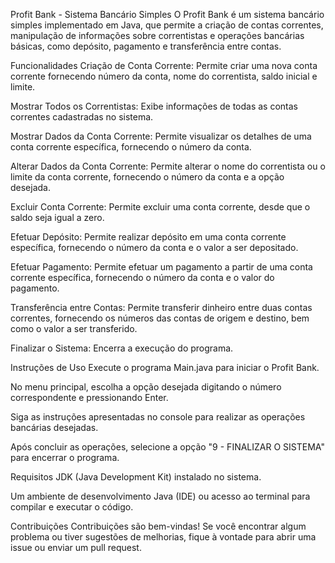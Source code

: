 Profit Bank - Sistema Bancário Simples
O Profit Bank é um sistema bancário simples implementado em Java, que permite a criação de contas correntes, manipulação de informações sobre correntistas e operações bancárias básicas, como depósito, pagamento e transferência entre contas.

Funcionalidades
Criação de Conta Corrente: Permite criar uma nova conta corrente fornecendo número da conta, nome do correntista, saldo inicial e limite.

Mostrar Todos os Correntistas: Exibe informações de todas as contas correntes cadastradas no sistema.

Mostrar Dados da Conta Corrente: Permite visualizar os detalhes de uma conta corrente específica, fornecendo o número da conta.

Alterar Dados da Conta Corrente: Permite alterar o nome do correntista ou o limite da conta corrente, fornecendo o número da conta e a opção desejada.

Excluir Conta Corrente: Permite excluir uma conta corrente, desde que o saldo seja igual a zero.

Efetuar Depósito: Permite realizar depósito em uma conta corrente específica, fornecendo o número da conta e o valor a ser depositado.

Efetuar Pagamento: Permite efetuar um pagamento a partir de uma conta corrente específica, fornecendo o número da conta e o valor do pagamento.

Transferência entre Contas: Permite transferir dinheiro entre duas contas correntes, fornecendo os números das contas de origem e destino, bem como o valor a ser transferido.

Finalizar o Sistema: Encerra a execução do programa.

Instruções de Uso
Execute o programa Main.java para iniciar o Profit Bank.

No menu principal, escolha a opção desejada digitando o número correspondente e pressionando Enter.

Siga as instruções apresentadas no console para realizar as operações bancárias desejadas.

Após concluir as operações, selecione a opção "9 - FINALIZAR O SISTEMA" para encerrar o programa.

Requisitos
JDK (Java Development Kit) instalado no sistema.

Um ambiente de desenvolvimento Java (IDE) ou acesso ao terminal para compilar e executar o código.

Contribuições
Contribuições são bem-vindas! Se você encontrar algum problema ou tiver sugestões de melhorias, fique à vontade para abrir uma issue ou enviar um pull request.
